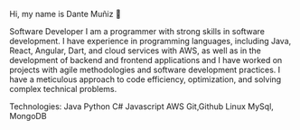 Hi, my name is Dante Muñiz 👋

Software Developer
I am a programmer with strong skills in software development. I have experience in programming languages, including Java, React, Angular, Dart, and cloud services with AWS, as well as in the development of backend and frontend applications and I have worked on projects with agile methodologies and software development practices. I have a meticulous approach to code efficiency, optimization, and solving complex technical problems.

Technologies:
Java
Python
C#
Javascript
AWS
Git,Github
Linux
MySql, MongoDB

